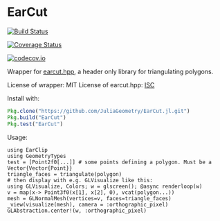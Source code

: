 # EarCut

[![Build Status](https://travis-ci.org/SimonDanisch/EarCut.jl.svg?branch=master)](https://travis-ci.org/SimonDanisch/EarCut.jl)

[![Coverage Status](https://coveralls.io/repos/SimonDanisch/EarCut.jl/badge.svg?branch=master&service=github)](https://coveralls.io/github/SimonDanisch/EarCut.jl?branch=master)

[![codecov.io](http://codecov.io/github/SimonDanisch/EarCut.jl/coverage.svg?branch=master)](http://codecov.io/github/SimonDanisch/EarCut.jl?branch=master)


Wrapper for [earcut.hpp](https://github.com/mapbox/earcut.hpp), a header only library for triangulating polygons.

License of wrapper: MIT
License of earcut.hpp: [ISC](https://github.com/JuliaGeometry/EarCut.jl.git/deps/earcut/LICENSE)

Install with:
```Julia
Pkg.clone("https://github.com/JuliaGeometry/EarCut.jl.git")
Pkg.build("EarCut")
Pkg.test("EarCut")
```

Usage:
```
using EarClip
using GeometryTypes
test = [Point2f0[...]] # some points defining a polygon. Must be a Vector{Vector{Point}}
triangle_faces = triangulate(polygon)
# then display with e.g. GLVisualize like this:
using GLVisualize, Colors; w = glscreen(); @async renderloop(w)
v = map(x-> Point3f0(x[1], x[2], 0), vcat(polygon...))
mesh = GLNormalMesh(vertices=v, faces=triangle_faces)
_view(visualize(mesh), camera = :orthographic_pixel)
GLAbstraction.center!(w, :orthographic_pixel)
```
